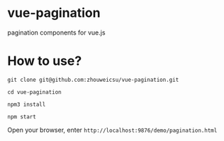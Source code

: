 # vue-pagination
pagination components for vue.js

# How to use?
```
git clone git@github.com:zhouweicsu/vue-pagination.git

cd vue-pagination

npm3 install

npm start
```

Open your browser, enter `http://localhost:9876/demo/pagination.html`
